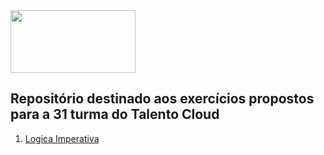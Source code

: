 <img src="https://cdn.discordapp.com/attachments/1265758724371513459/1265768187547357370/Proz_Logo.png?ex=66a2b5fc&is=66a1647c&hm=f344f7b03c4b76a986ea4be43c84a89d235cc5ac86fe7fd33869e69f8ca4f3cc&)" style="width:200px;height:100px;">

## Repositório destinado aos exercícios propostos para a 31 turma do Talento Cloud

1) [Logica Imperativa](https://github.com/JoaoASouzaN/Proz/tree/main/LogicaImperativa)
